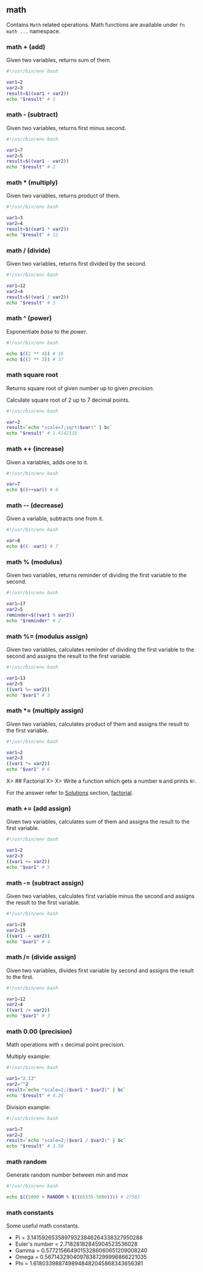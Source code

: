 ## math

Contains `Math` related operations. Math functions are available under `fn math ...` namespace.

### math + (add)

Given two variables, returns sum of them.

```bash
#!/usr/bin/env bash

var1=2
var2=3
result=$((var1 + var2))
echo "$result" # 5
```

### math - (subtract)

Given two variables, returns first minus second.

```bash
#!/usr/bin/env bash

var1=7
var2=5
result=$((var1 - var2))
echo "$result" # 2
```

### math * (multiply)

Given two variables, returns product of them.

```bash
#!/usr/bin/env bash

var1=3
var2=4
result=$((var1 * var2))
echo "$result" # 12
```

### math / (divide)

Given two variables, returns first divided by the second.

```bash
#!/usr/bin/env bash

var1=12
var2=4
result=$((var1 / var2))
echo "$result" # 3
```

### math ^ (power)

Exponentiate *base* to the *power*.

```bash
#!/usr/bin/env bash

echo $((2 ** 4)) # 16
echo $((3 ** 3)) # 27
```

### math square root

Returns square root of given number up to given *precision*.

Calculate square root of 2 up to 7 decimal points.

```bash
#!/usr/bin/env bash

var=2
result=`echo "scale=7;sqrt($var)" | bc`
echo "$result" # 1.4142135
```

### math ++ (increase)

Given a variables, adds one to it.

```bash
#!/usr/bin/env bash

var=7
echo $((++var)) # 8
```

### math -- (decrease)

Given a variable, subtracts one from it.

```bash
#!/usr/bin/env bash

var=8
echo $((--var)) # 7
```

### math % (modulus)

Given two variables, returns reminder of dividing the first variable to the second.

```bash
#!/usr/bin/env bash

var1=17
var2=5
reminder=$((var1 % var2))
echo "$reminder" # 2
```

### math %= (modulus assign)

Given two variables, calculates reminder of dividing the first variable to the second and assigns the result to the first variable.

```bash
#!/usr/bin/env bash

var1=13
var2=5
((var1 %= var2))
echo "$var1" # 3
```

### math *= (multiply assign)

Given two variables, calculates product of them and assigns the result to the first variable.

```bash
#!/usr/bin/env bash

var1=2
var2=3
((var1 *= var2))
echo "$var1" # 6
```

X> ## Factorial
X>
X> Write a function which gets a number `N` and prints `N!`.

For the answer refer to [Solutions](#solutions) section, [factorial](#factorial).

### math += (add assign)

Given two variables, calculates sum of them and assigns the result to the first variable.

```bash
#!/usr/bin/env bash

var1=2
var2=3
((var1 += var2))
echo "$var1" # 5
```

### math -= (subtract assign)

Given two variables, calculates first variable minus the second and assigns the result to the first variable.

```bash
#!/usr/bin/env bash

var1=19
var2=15
((var1 -= var2))
echo "$var1" # 4
```

### math /= (divide assign)

Given two variables, divides first variable by second and assigns the result to the first.

```bash
#!/usr/bin/env bash

var1=12
var2=4
((var1 /= var2))
echo "$var1" # 3
```

### math 0.00 (precision)

Math operations with `x` decimal point precision.

Multiply example:

```bash
#!/usr/bin/env bash

var1="2.13"
var2=""2
result=`echo "scale=2;($var1 * $var2)" | bc`
echo "$result" # 4.26
```

Division example:

```bash
#!/usr/bin/env bash

var1=7
var2=2
result=`echo "scale=2;($var1 / $var2)" | bc`
echo "$result" # 3.50
```

### math random

Generate random number between *min* and *max*

```bash
#!/usr/bin/env bash

echo $((5000 + RANDOM % $((65535-5000)))) # 27502
```

### math constants

Some useful math constants.

- Pi = 3.14159265358979323846264338327950288
- Euler's number = 2.71828182845904523536028
- Gamma = 0.57721566490153286060651209008240
- Omega = 0.56714329040978387299996866221035
- Phi = 1.6180339887498948482045868343656381
